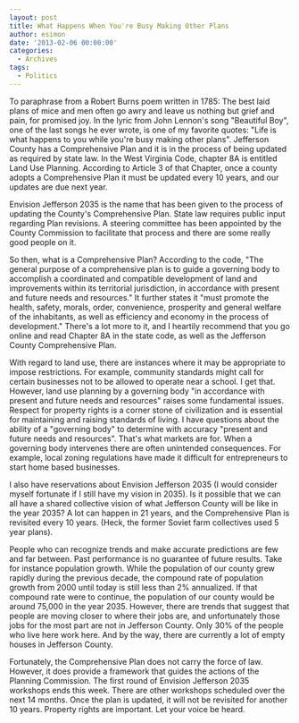 ```yaml
---
layout: post
title: What Happens When You're Busy Making Other Plans 
author: esimon
date: '2013-02-06 00:00:00'
categories:
  - Archives
tags:
  - Politics
---
```

To paraphrase from a Robert Burns poem written in 1785: The best laid plans of mice and men often go awry and leave us nothing but grief and pain, for promised joy. In the lyric from John Lennon's song "Beautiful Boy", one of the last songs he ever wrote, is one of my favorite quotes: "Life is what happens to you while you're busy making other plans". Jefferson County has a Comprehensive Plan and it is in the process of being updated as required by state law. In the West Virginia Code, chapter 8A is entitled Land Use Planning. According to Article 3 of that Chapter, once a county adopts a Comprehensive Plan it must be updated every 10 years, and our updates are due next year. 

Envision Jefferson 2035 is the name that has been given to the process of updating the County's Comprehensive Plan. State law requires public input regarding Plan revisions. A steering committee has been appointed by the County Commission to facilitate that process and there are some really good people on it. 

So then, what is a Comprehensive Plan? According to the code, "The general purpose of a comprehensive plan is to guide a governing body to accomplish a coordinated and compatible development of land and improvements within its territorial jurisdiction, in accordance with present and future needs and resources." It further states it "must promote the health, safety, morals, order, convenience, prosperity and general welfare of the inhabitants, as well as efficiency and economy in the process of development." There's a lot more to it, and I heartily recommend that you go online and read Chapter 8A in the state code, as well as the Jefferson County Comprehensive Plan. 

With regard to land use, there are instances where it may be appropriate to impose restrictions. For example, community standards might call for certain businesses not to be allowed to operate near a school. I get that. However, land use planning by a governing body "in accordance with present and future needs and resources" raises some fundamental issues. Respect for property rights is a corner stone of civilization and is essential for maintaining and raising standards of living. I have questions about the ability of a "governing body" to determine with accuracy "present and future needs and resources". That's what markets are for. When a governing body intervenes there are often unintended consequences. For example, local zoning regulations have made it difficult for entrepreneurs to start home based businesses. 

I also have reservations about Envision Jefferson 2035 (I would consider myself fortunate if I still have my vision in 2035). Is it possible that we can all have a shared collective vision of what Jefferson County will be like in the year 2035? A lot can happen in 21 years, and the Comprehensive Plan is revisited every 10 years. (Heck, the former Soviet farm collectives used 5 year plans). 

People who can recognize trends and make accurate predictions are few and far between. Past performance is no guarantee of future results. Take for instance population growth. While the population of our county grew rapidly during the previous decade, the compound rate of population growth from 2000 until today is still less than 2% annualized. If that compound rate were to continue, the population of our county would be around 75,000 in the year 2035. However, there are trends that suggest that people are moving closer to where their jobs are, and unfortunately those jobs for the most part are not in Jefferson County. Only 30% of the people who live here work here. And by the way, there are currently a lot of empty houses in Jefferson County. 

Fortunately, the Comprehensive Plan does not carry the force of law. However, it does provide a framework that guides the actions of the Planning Commission. The first round of Envision Jefferson 2035 workshops ends this week. There are other workshops scheduled over the next 14 months. Once the plan is updated, it will not be revisited for another 10 years. Property rights are important. Let your voice be heard. 

